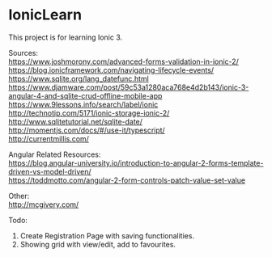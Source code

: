 # IonicLearn

This project is for learning Ionic 3.

Sources:<br>
https://www.joshmorony.com/advanced-forms-validation-in-ionic-2/
<br>https://blog.ionicframework.com/navigating-lifecycle-events/
<br>https://www.sqlite.org/lang_datefunc.html
<br>https://www.djamware.com/post/59c53a1280aca768e4d2b143/ionic-3-angular-4-and-sqlite-crud-offline-mobile-app
<br>https://www.9lessons.info/search/label/ionic
<br>http://technotip.com/5171/ionic-storage-ionic-2/
<br>http://www.sqlitetutorial.net/sqlite-date/
<br>http://momentjs.com/docs/#/use-it/typescript/
<br>http://currentmillis.com/

Angular Related Resources:<br>
https://blog.angular-university.io/introduction-to-angular-2-forms-template-driven-vs-model-driven/
<br>https://toddmotto.com/angular-2-form-controls-patch-value-set-value

Other:<br>
http://mcgivery.com/

Todo:
1) Create Registration Page with saving functionalities.
2) Showing grid with view/edit, add to favourites.

